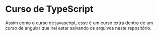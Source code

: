 # Curso de TypeScript

Assim como o curso de javascript, esse é um curso extra dentro de um curso de angular que irei estar salvando os arquivos neste repositório.
